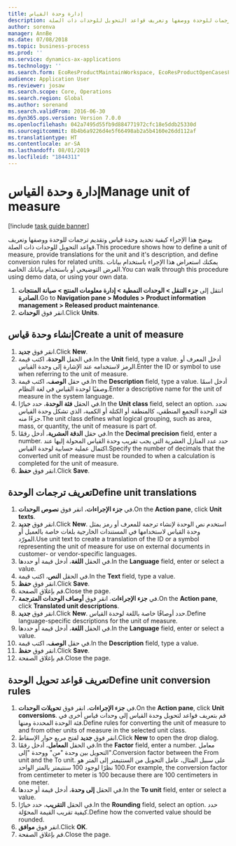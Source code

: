 ```yaml
---
title: إدارة وحدة القياس
description: يوضح هذا الإجراء كيفية تحديد وحدة قياس وتقديم ترجمات للوحدة ووصفها وتعريف قواعد التحويل للوحدات ذات الصلة.
author: sorenva
manager: AnnBe
ms.date: 07/08/2018
ms.topic: business-process
ms.prod: ''
ms.service: dynamics-ax-applications
ms.technology: ''
ms.search.form: EcoResProductMaintainWorkspace, EcoResProductOpenCasesFormPart, UnitOfMeasure, UnitOfMeasureReportingTranslation, UnitOfMeasureTranslation, UnitOfMeasureConversion, UnitOfMeasureConversionEditOrCreate, UnitOfMeasureLookup
audience: Application User
ms.reviewer: josaw
ms.search.scope: Core, Operations
ms.search.region: Global
ms.author: sorenand
ms.search.validFrom: 2016-06-30
ms.dyn365.ops.version: Version 7.0.0
ms.openlocfilehash: 042a7495d55fb9d884771972cfc18e5ddb25330d
ms.sourcegitcommit: 8b4b6a9226d4e5f66498ab2a5b4160e26dd112af
ms.translationtype: HT
ms.contentlocale: ar-SA
ms.lasthandoff: 08/01/2019
ms.locfileid: "1844311"
---
```

# <a name="manage-unit-of-measure"></a><span data-ttu-id="cf251-103">إدارة وحدة القياس</span><span class="sxs-lookup"><span data-stu-id="cf251-103">Manage unit of measure</span></span>

[!include [task guide banner](../../includes/task-guide-banner.md)]

<span data-ttu-id="cf251-104">يوضح هذا الإجراء كيفية تحديد وحدة قياس وتقديم ترجمات للوحدة ووصفها وتعريف قواعد التحويل للوحدات ذات الصلة.</span><span class="sxs-lookup"><span data-stu-id="cf251-104">This procedure shows how to define a unit of measure, provide translations for the unit and it's description, and define conversion rules for related units.</span></span> <span data-ttu-id="cf251-105">يمكنك استعراض هذا الإجراء باستخدام بيانات العرض التوضيحي أو باستخدام بياناتك الخاصة.</span><span class="sxs-lookup"><span data-stu-id="cf251-105">You can walk through this procedure using demo data, or using your own data.</span></span>

1. <span data-ttu-id="cf251-106">انتقل إلى **جزء التنقل > الوحدات النمطية > إدارة معلومات المنتج > صيانة المنتجات الصادرة**.</span><span class="sxs-lookup"><span data-stu-id="cf251-106">Go to **Navigation pane > Modules > Product information management > Released product maintenance**.</span></span>
2. <span data-ttu-id="cf251-107">انقر فوق **الوحدات**.</span><span class="sxs-lookup"><span data-stu-id="cf251-107">Click **Units**.</span></span>

## <a name="create-a-unit-of-measure"></a><span data-ttu-id="cf251-108">إنشاء وحدة قياس</span><span class="sxs-lookup"><span data-stu-id="cf251-108">Create a unit of measure</span></span>
1. <span data-ttu-id="cf251-109">انقر فوق **جديد**.</span><span class="sxs-lookup"><span data-stu-id="cf251-109">Click **New**.</span></span>
2. <span data-ttu-id="cf251-110">في الحقل **الوحدة**، اكتب قيمة.</span><span class="sxs-lookup"><span data-stu-id="cf251-110">In the **Unit** field, type a value.</span></span> <span data-ttu-id="cf251-111">أدخل المعرف أو الرمز لاستخدامه عند الإشارة إلى وحدة القياس.</span><span class="sxs-lookup"><span data-stu-id="cf251-111">Enter the ID or symbol to use when referring to the unit of measure.</span></span>  
3. <span data-ttu-id="cf251-112">في حقل **الوصف**، اكتب قيمة.</span><span class="sxs-lookup"><span data-stu-id="cf251-112">In the **Description** field, type a value.</span></span> <span data-ttu-id="cf251-113">أدخل اسمًا وصفيًا لوحدة القياس في لغة النظام.</span><span class="sxs-lookup"><span data-stu-id="cf251-113">Enter a descriptive name for the unit of measure in the system language.</span></span>  
4. <span data-ttu-id="cf251-114">في الحقل **فئة الوحدة**، حدد خيارًا.</span><span class="sxs-lookup"><span data-stu-id="cf251-114">In the **Unit class** field, select an option.</span></span> <span data-ttu-id="cf251-115">تحدد فئة الوحدة التجمع المنطقي، كالمنطقة أو الكتلة أو الكمية، الذي تشكل وحدة القياس جزءًا منه.</span><span class="sxs-lookup"><span data-stu-id="cf251-115">The unit class defines what logical grouping, such as area, mass, or quantity, the unit of measure is part of.</span></span>  
5. <span data-ttu-id="cf251-116">في حقل **الدقة العشرية‬**، أدخل رقمًا.</span><span class="sxs-lookup"><span data-stu-id="cf251-116">In the **Decimal precision** field, enter a number.</span></span> <span data-ttu-id="cf251-117">حدد عدد المنازل العشرية التي يجب تقريب وحدة القياس المحولة إليها عند اكتمال عملية حسابية لوحدة القياس.</span><span class="sxs-lookup"><span data-stu-id="cf251-117">Specify the number of decimals that the converted unit of measure must be rounded to when a calculation is completed for the unit of measure.</span></span>  
6. <span data-ttu-id="cf251-118">انقر فوق **حفظ**.</span><span class="sxs-lookup"><span data-stu-id="cf251-118">Click **Save**.</span></span>

## <a name="define-unit-translations"></a><span data-ttu-id="cf251-119">تعريف ترجمات الوحدة</span><span class="sxs-lookup"><span data-stu-id="cf251-119">Define unit translations</span></span>
1. <span data-ttu-id="cf251-120">في **جزء الإجراءات**، انقر فوق **نصوص الوحدات‬**.</span><span class="sxs-lookup"><span data-stu-id="cf251-120">On the **Action pane**, click **Unit texts**.</span></span>
2. <span data-ttu-id="cf251-121">انقر فوق **جديد**.</span><span class="sxs-lookup"><span data-stu-id="cf251-121">Click **New**.</span></span> <span data-ttu-id="cf251-122">استخدم نص الوحدة لإنشاء ترجمة للمعرف أو رمز يمثل وحدة القياس لاستخدامها في المستندات الخارجية بلغات خاصة بالعميل أو المورّد.</span><span class="sxs-lookup"><span data-stu-id="cf251-122">Use unit text to create a translation of the ID or a symbol representing the unit of measure for use on external documents in customer- or vendor-specific languages.</span></span>  
3. <span data-ttu-id="cf251-123">في الحقل **اللغة**، أدخل قيمة أو حددها.</span><span class="sxs-lookup"><span data-stu-id="cf251-123">In the **Language** field, enter or select a value.</span></span>
4. <span data-ttu-id="cf251-124">في الحقل **النص**، اكتب قيمة.</span><span class="sxs-lookup"><span data-stu-id="cf251-124">In the **Text** field, type a value.</span></span>
5. <span data-ttu-id="cf251-125">انقر فوق **حفظ**.</span><span class="sxs-lookup"><span data-stu-id="cf251-125">Click **Save**.</span></span>
6. <span data-ttu-id="cf251-126">قم بإغلاق الصفحة.</span><span class="sxs-lookup"><span data-stu-id="cf251-126">Close the page.</span></span>
7. <span data-ttu-id="cf251-127">في **جزء الإجراءات**، انقر فوق **أوصاف الوحدات المترجمة‬‬**.</span><span class="sxs-lookup"><span data-stu-id="cf251-127">On the **Action pane**, click **Translated unit descriptions**.</span></span>
8. <span data-ttu-id="cf251-128">انقر فوق **جديد**.</span><span class="sxs-lookup"><span data-stu-id="cf251-128">Click **New**.</span></span> <span data-ttu-id="cf251-129">حدد أوصافًا خاصة باللغة لوحدة القياس.</span><span class="sxs-lookup"><span data-stu-id="cf251-129">Define language-specific descriptions for the unit of measure.</span></span>  
9. <span data-ttu-id="cf251-130">في الحقل **اللغة**، أدخل قيمة أو حددها.</span><span class="sxs-lookup"><span data-stu-id="cf251-130">In the **Language** field, enter or select a value.</span></span>
10. <span data-ttu-id="cf251-131">في حقل **الوصف**، اكتب قيمة.</span><span class="sxs-lookup"><span data-stu-id="cf251-131">In the **Description** field, type a value.</span></span>
11. <span data-ttu-id="cf251-132">انقر فوق **حفظ**.</span><span class="sxs-lookup"><span data-stu-id="cf251-132">Click **Save**.</span></span>
12. <span data-ttu-id="cf251-133">قم بإغلاق الصفحة.</span><span class="sxs-lookup"><span data-stu-id="cf251-133">Close the page.</span></span>

## <a name="define-unit-conversion-rules"></a><span data-ttu-id="cf251-134">تعريف قواعد تحويل الوحدة</span><span class="sxs-lookup"><span data-stu-id="cf251-134">Define unit conversion rules</span></span>
1. <span data-ttu-id="cf251-135">في **جزء الإجراءات**، انقر فوق **تحويلات الوحدات‬‬**.</span><span class="sxs-lookup"><span data-stu-id="cf251-135">On the **Action pane**, click **Unit conversions**.</span></span> <span data-ttu-id="cf251-136">قم بتعريف قواعد لتحويل وحدة القياس إلى وحدات قياس أخرى في فئة الوحدة المحددة ومنها.</span><span class="sxs-lookup"><span data-stu-id="cf251-136">Define rules for converting the unit of measure to and from other units of measure in the selected unit class.</span></span>  
2. <span data-ttu-id="cf251-137">انقر فوق **جديد**  لفتح مربع حوار الإسقاط‬.</span><span class="sxs-lookup"><span data-stu-id="cf251-137">Click **New** to open the drop dialog.</span></span>
3. <span data-ttu-id="cf251-138">في الحقل **المعامل‬**، أدخل رقمًا.</span><span class="sxs-lookup"><span data-stu-id="cf251-138">In the **Factor** field, enter a number.</span></span> <span data-ttu-id="cf251-139">معامل التحويل بين وحدة "من" ووحدة "إلى".</span><span class="sxs-lookup"><span data-stu-id="cf251-139">Conversion factor between the From unit and the To unit.</span></span> <span data-ttu-id="cf251-140">على سبيل المثال، عامل التحويل من السنتيمتر إلى المتر هو 100 نظرًا لوجود 100 سنتيمتر بالمتر الواحد.</span><span class="sxs-lookup"><span data-stu-id="cf251-140">For example, the conversion factor from centimeter to meter is 100 because there are 100 centimeters in one meter.</span></span>  
4. <span data-ttu-id="cf251-141">في الحقل **إلى وحدة‬**، أدخل قيمة أو حددها.</span><span class="sxs-lookup"><span data-stu-id="cf251-141">In the **To unit** field, enter or select a value.</span></span>
5. <span data-ttu-id="cf251-142">في الحقل **التقريب‬**، حدد خيارًا.</span><span class="sxs-lookup"><span data-stu-id="cf251-142">In the **Rounding** field, select an option.</span></span> <span data-ttu-id="cf251-143">حدد كيفية تقريب القيمة المحوّلة.</span><span class="sxs-lookup"><span data-stu-id="cf251-143">Define how the converted value should be rounded.</span></span>  
6. <span data-ttu-id="cf251-144">انقر فوق **موافق**.</span><span class="sxs-lookup"><span data-stu-id="cf251-144">Click **OK**.</span></span>
7. <span data-ttu-id="cf251-145">قم بإغلاق الصفحة.</span><span class="sxs-lookup"><span data-stu-id="cf251-145">Close the page.</span></span>

